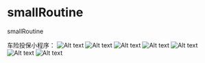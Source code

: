 # smallRoutine
smallRoutine

车险投保小程序：
![Alt text](https://github.com/zwz19920309/smallRoutine/blob/master/exp/1.png)
![Alt text](https://github.com/zwz19920309/smallRoutine/blob/master/exp/2.png)
![Alt text](https://github.com/zwz19920309/smallRoutine/blob/master/exp/3.png)
![Alt text](https://github.com/zwz19920309/smallRoutine/blob/master/exp/4.png)
![Alt text](https://github.com/zwz19920309/smallRoutine/blob/master/exp/5.png)
![Alt text](https://github.com/zwz19920309/smallRoutine/blob/master/exp/6.png)
![Alt text](https://github.com/zwz19920309/smallRoutine/blob/master/exp/7.png)
